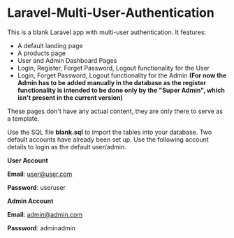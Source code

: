 # Laravel-Multi-User-Authentication

This is a blank Laravel app with multi-user authentication.
It features:
- A default landing page
- A products page
- User and Admin Dashboard Pages
- Login, Register, Forget Password, Logout functionality for the User
- Login, Forget Password, Logout functionality for the Admin **(For now the Admin has to be added manually in the database as the register functionality is intended to be done only by the "Super Admin", which isn't present in the current version)**

These pages don't have any actual content, they are only there to serve as a template.

Use the SQL file **blank.sql** to import the tables into your database. Two default accounts have already been set up. Use the following account details to login as the default user/admin.

**User Account**

**Email**: user@user.com

**Password**: useruser





**Admin Account**

**Email**: admin@admin.com

**Password**: adminadmin
